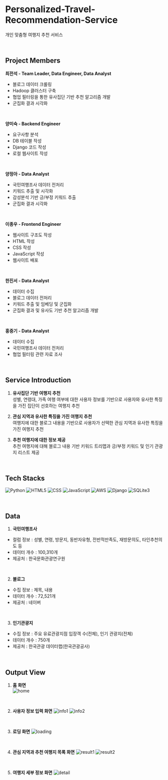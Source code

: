 # Personalized-Travel-Recommendation-Service
개인 맞춤형 여행지 추천 서비스

<br>

## Project Members
**최전석 - Team Leader, Data Engineer, Data Analyst**
- 블로그 데이터 크롤링
- Hadoop 클러스터 구축  
- 협업 필터링을 통한 유사집단 기반 추천 알고리즘 개발
- 군집화 결과 시각화

<br>

**양미숙 - Backend Engineer**
- 요구사항 분석
- DB 테이블 작성
- Django 코드 작성
- 로컬 웹사이트 작성

<br>

**양정아 - Data Analyst**
- 국민여행조사 데이터 전처리
- 키워드 추출 및 시각화
- 감성분석 기반 긍/부정 키워드 추출
- 군집화 결과 시각화

<br>

**이종우 - Frontend Engineer**
- 웹사이트 구조도 작성
- HTML 작성
- CSS 작성
- JavaScript 작성
- 웹사이트 배포

<br>

**한진서 - Data Analyst**
- 데이터 수집
- 블로그 데이터 전처리
- 키워드 추출 및 임베딩 및 군집화
- 군집화 결과 및 유사도 기반 추천 알고리즘 개발

<br>

**홍중기 - Data Analyst**
- 데이터 수집
- 국민여행조사 데이터 전처리
- 협업 필터링 관련 자료 조사

<br>

## Service Introduction
1. **유사집단 기반 여행지 추천**   
성별, 연령대, 가족 여행 여부에 대한 사용자 정보를 기반으로 사용자와 유사한 특징을 가진 집단이 선호하는 여행지 추천     

2. **관심 지역과 유사한 특징을 가진 여행지 추천**   
여행지에 대한 블로그 내용을 기반으로 사용자가 선택한 관심 지역과 유사한 특징을 가진 여행지 추천

3. **추천 여행지에 대한 정보 제공**   
추천 여행지에 대해 블로그 내용 기반 키워드 트리맵과 긍/부정 키워드 및 인기 관광지 리스트 제공

<br>

## Tech Stacks
![Python](https://img.shields.io/badge/python-3776AB?style=for-the-badge&logo=python&logoColor=white)
![HTML5](https://img.shields.io/badge/html5-E34F26?style=for-the-badge&logo=html5&logoColor=white)
![CSS](https://img.shields.io/badge/css-1572B6?style=for-the-badge&logo=css3&logoColor=white)
![JavaScript](https://img.shields.io/badge/javascript-F7DF1E?style=for-the-badge&logo=javascript&logoColor=black)
![AWS](https://img.shields.io/badge/AWS-%23FF9900.svg?style=for-the-badge&logo=amazon-aws&logoColor=white)
![Django](https://img.shields.io/badge/Django-092E20?style=for-the-badge&logo=django&logoColor=green)
![SQLite3](https://camo.githubusercontent.com/352d24bbcae518863354f723e8edf6b10b2e1e4bf8a6a7c0b3f5777f3579d249/68747470733a2f2f696d672e736869656c64732e696f2f62616467652f73716c697465332d3030353939433f7374796c653d666f722d7468652d6261646765266c6f676f3d73716c697465266c6f676f436f6c6f723d7768697465)

<br>

## Data
1. **국민여행조사**  
- 컬럼 정보 : 성별, 연령, 방문지, 동반자유형, 전반적만족도, 재방문의도, 타인추천의도 등
- 데이터 개수 : 100,310개
- 제공처 : 한국문화관광연구원

<br>

2. **블로그**  
- 수집 정보 : 제목, 내용
- 데이터 개수 : 72,521개
- 제공처 : 네이버

<br>

3. **인기관광지**
- 수집 정보 : 주요 유료관광지점 입장객 수(전체), 인기 관광지(전체)
- 데이터 개수 : 750개
- 제공처 : 한국관광 데이터랩(한국관광공사)

<br>

## Output View   
1. **홈 화면**      
![home](image/home.png)

<br>

2. **사용자 정보 입력 화면**
![info1](image/info1.png)
![info2](image/info2.png)

<br>

3. **로딩 화면**
![loading](image/loading.png)

<br>

4. **관심 지역과 추천 여행지 목록 화면**
![result1](image/result1.png)
![result2](image/result2.png)

<br>

5. **여행지 세부 정보 화면**
![detail](image/detail.png)